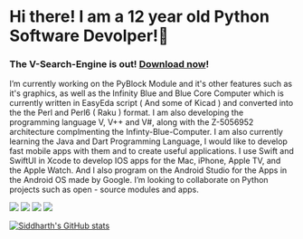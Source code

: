 # Hi there! I am a 12 year old Python Software Devolper!👋
### The V-Search-Engine is out! [Download now](https://github.com/Infinite-Blue-1042/V-Search-Engine)! 
I’m currently working on the PyBlock Module and it's other features such as it's graphics, as well as the Infinity Blue and Blue Core Computer which is currently written in EasyEda script ( And some of Kicad ) and converted into the the Perl and Perl6 ( Raku ) format. I am also developing the programming language V, V++ and V#, along with the Z-5056952 architecture complmenting the Infinty-Blue-Computer. I am also currently learning the Java and Dart Programming Language, I would like to develop fast mobile apps with them and to create useful applications. I use Swift and SwiftUI in Xcode to develop IOS apps for the Mac, iPhone, Apple TV, and the Apple Watch. And I also program on the Android Studio for the Apps in the Android OS made by Google. I’m looking to collaborate on Python projects such as open - source modules and apps.

![](https://komarev.com/ghpvc/?username=Infinite-Blue-1042&color=blue) 
![](https://img.shields.io/badge/OS-Mac&nbsp;11-informational?style=flat&logo=mac&logoColor=blue&color=0C7DBE)
![](https://img.shields.io/badge/Editor-Pycharm&nbsp;-informational?style=flat&logo=pycharm&logoColor=blue&color=0C7DBE)
![](https://img.shields.io/badge/Shell-Terminal-informational?style=flat&logo=terminal&logoColor=blue&color=0C7DBE)
 
[![Siddharth's GitHub stats](https://github-readme-stats.vercel.app/api?username=Infinite-Blue-1042)](https://github.com/Infinite-Blue-1042/github-readme-stats)
